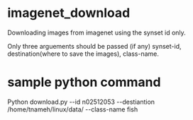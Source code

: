 # imagenet_download
Downloading images from imagenet using the synset id only.

Only three arguements should be passed (if any) 
synset-id, destination(where to save the images),  class-name.

# sample python command
Python download.py --id n02512053 --destiantion /home/tnameh/linux/data/ --class-name fish
